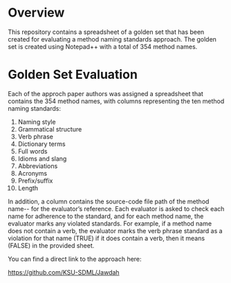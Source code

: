 # Overview

This repository contains a spreadsheet of a golden set that has been created for evaluating a method naming standards approach.
The golden set is created using Notepad++ with a total of 354 method names.

# Golden Set Evaluation

Each of the approch paper authors was assigned a spreadsheet that contains the 354 method names, with columns representing the ten method naming standards: 
1. Naming style
2. Grammatical structure
3. Verb phrase
4. Dictionary terms
5. Full words
6. Idioms and slang
7. Abbreviations
8. Acronyms
9. Prefix/suffix
10. Length

In addition, a column contains the source-code file path of the method name-- for the evaluator’s reference. Each evaluator is asked to check each name for adherence to the standard, and for each method name, the evaluator marks any violated standards. For example, if a method name does not contain a verb, the evaluator marks the verb phrase standard as a violation for that name (TRUE) if it does contain a verb, then it means (FALSE) in the provided sheet. 

You can find a direct link to the approach here:

https://github.com/KSU-SDML/Jawdah
